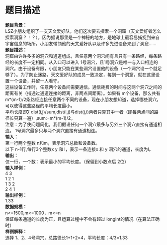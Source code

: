 # 题目描述


<div>
<strong>题目背景： </strong> 
</div>
<div>
LSZ小朋友组织了一支天文爱好队，他们这次要去探索一个洞窟（天文爱好者怎么探索洞窟？！？），因为据说那里是一个神秘的地方，是地球上最容易捕捉到来自宇宙信息的场所。小朋友带领他的天文爱好队以及许多先进设备来到了洞窟……
</div>
<div>
<strong>题目描述： </strong> 
</div>
<div>
洞窟由许许多多的洞穴和通道组成，且任意两个洞穴间有且只有一条路经，每条路经的长度不一定相同。从入口可以进入 1号洞穴，且1号洞穴是唯一与入口相连的洞穴。由于设备有限，小朋友只能在某些洞穴设置他的设备（一个洞穴设一个就足够了）。为了防止迷路，天文爱好队的成员一致决定，每到一个洞窟，就在这里设置一个设备，并留一人看守。
</div>
<div>
这些设备工作时，任意两个设备间需要通信。通信耗费的时间与这两个洞穴之间的距离有关（指通过通道连接的距离，非两点间距离）。如果有 m个设备，那么共有m*(m-1)/2条路经连接任意两个不同的设备，现在小朋友想知道，选择哪些洞穴，可以使得这些路径的平均长度最小。
</div>
<div>
平均长度即∑ dist(i,j)/sum,dist(i,j)与dist(j,i)两者只算其中一者（即每两点间的路径长只算一遍）,sum:=m*(m-1)/2。
</div>
<div>
注意：为了使问题简化，我们假设任何一个洞穴最多与另外三个洞穴直接有通道相连。 1号洞穴最多只与两个洞穴直接有通道相连。
</div>
<div>
<strong>输入： </strong> 
</div>
<div>
第一行两个整数 n和m，表示洞穴总数和设备数。
</div>
<div>
以下 n-1行,每行3个整数x y 和 l，表示一条连接x 和 y 洞穴的通道，长度为l。
</div>
<div>
<strong>输出： </strong> 
</div>
<div>
仅一行，一个数：表示最小的平均长度。（保留到小数点后 2位）
</div>
<div>
<strong>输入样例： </strong> 
</div>
<div>
4 3
</div>
<div>
1 2 1
</div>
<div>
1 3 2
</div>
<div>
2 4 1
</div>
<div>
<strong>输出样例： </strong> 
</div>
<div>
1.33
</div>
<div>
<strong>数据规模： </strong> 
</div>
<div>
n&lt;=1500,m&lt;=1000，m&lt;=n
</div>
<div>
保证每条通道的长度为正，且运算过程中不会有超过 longint的情况（在算法正确时）
</div>
<div>
<strong>样例解释： </strong> 
</div>
<div>
选择 1、2、4号洞穴，总路径长1+1+2=4，平均长度：4/3=1.33
</div>

